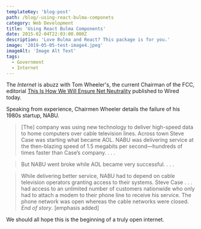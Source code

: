 ```yaml
---
templateKey: 'blog-post'
path: /blog/-using-react-bulma-componets
category: Web Development
title: 'Using React Bulma Components'
date: 2015-02-04T22:03:00.000Z
description: 'Love Bulma and React? This package is for you.'
image: '2019-05-05-test-image4.jpeg'
imageAlt: 'Image Alt Text'
tags:
  - Government
  - Internet
---
```


The *Internet* is abuzz with Tom Wheeler's, the current Chairman of the FCC, editorial [This Is How We Will Ensure Net Neutrality](http://www.wired.com/2015/02/fcc-chairman-wheeler-net-neutrality/) published to Wired today.

Speaking from experience, Chairmen Wheeler details the failure of his 1980s startup, NABU.

> [The] company was using new technology to deliver high-speed data to home computers over cable television lines. Across town Steve Case was starting what became AOL. NABU was delivering service at the then-blazing speed of 1.5 megabits per second—hundreds of times faster than Case’s company. . . .

> But NABU went broke while AOL became very successful. . . .

> While delivering better service, NABU had to depend on cable television operators granting access to their systems. Steve Case . . . had access to an unlimited number of customers nationwide who only had to attach a modem to their phone line to receive his service. The phone network was open whereas the cable networks were closed. *End of story*. [emphasis added]

We should all hope this is the beginning of a truly open internet.
